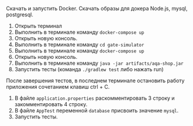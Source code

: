 Скачать и запустить Docker. 
Скачать образы для докера Node.js, mysql, postgresql.

1. Открыть терминал
2. Выполнить в терминале команду `docker-compose up`
3. Открыть новую консоль.
4. Выполнить в терминале команду `cd gate-simulator`
5. Выполнить в терминале команду `docker-compose up`
6. Открыть новую консоль.
7. Выполнить в терминале команду 
   `java -jar artifacts/aqa-shop.jar`
8. Запустить тесты (команда `./gradlew test` либо нажать run)

После завершения тестов, в последнем терминале остановить 
работу приложения сочетанием клавиш ctrl + C.
1. В файле `application.properties` раскомментировать 3 строку 
и закомментировать 4 строку. 
2. В файле `AppTest` переменной `database` присвоить значение `mysql`.
3. Запустить тесты.
